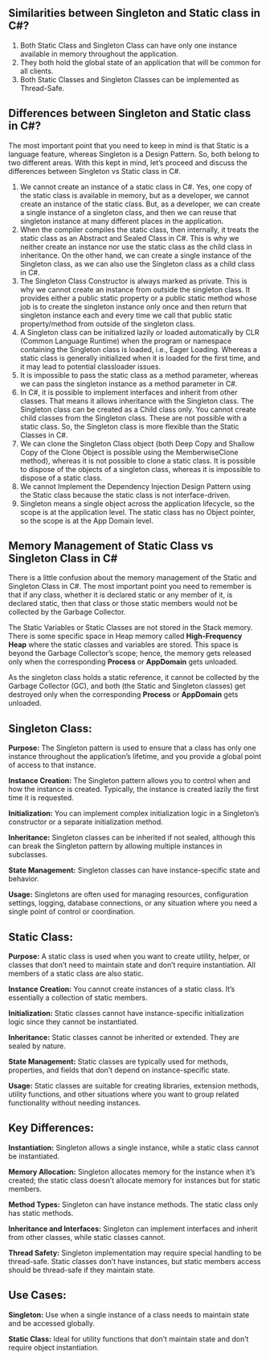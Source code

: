 ﻿## Similarities between Singleton and Static class in C#?

1. Both Static Class and Singleton Class can have only one instance available in memory throughout the application.
2. They both hold the global state of an application that will be common for all clients.
3. Both Static Classes and Singleton Classes can be implemented as Thread-Safe.

## Differences between Singleton and Static class in C#?
The most important point that you need to keep in mind is that Static is a language feature, whereas Singleton is a Design Pattern. So, both belong to two different areas. With this kept in mind, let’s proceed and discuss the differences between Singleton vs Static class in C#.
1. We cannot create an instance of a static class in C#. Yes, one copy of the static class is available in memory, but as a developer, we cannot create an instance of the static class. But, as a developer, we can create a single instance of a singleton class, and then we can reuse that singleton instance at many different places in the application.
2. When the compiler compiles the static class, then internally, it treats the static class as an Abstract and Sealed Class in C#. This is why we neither create an instance nor use the static class as the child class in inheritance. On the other hand, we can create a single instance of the Singleton class, as we can also use the Singleton class as a child class in C#.
3. The Singleton Class Constructor is always marked as private. This is why we cannot create an instance from outside the singleton class. It provides either a public static property or a public static method whose job is to create the singleton instance only once and then return that singleton instance each and every time we call that public static property/method from outside of the singleton class.
4. A Singleton class can be initialized lazily or loaded automatically by CLR (Common Language Runtime) when the program or namespace containing the Singleton class is loaded, i.e., Eager Loading. Whereas a static class is generally initialized when it is loaded for the first time, and it may lead to potential classloader issues.
5. It is impossible to pass the static class as a method parameter, whereas we can pass the singleton instance as a method parameter in C#.
6. In C#, it is possible to implement interfaces and inherit from other classes. That means it allows inheritance with the Singleton class. The Singleton class can be created as a Child class only. You cannot create child classes from the Singleton class. These are not possible with a static class. So, the Singleton class is more flexible than the Static Classes in C#.
7. We can clone the Singleton Class object (both Deep Copy and Shallow Copy of the Clone Object is possible using the MemberwiseClone method), whereas it is not possible to clone a static class. It is possible to dispose of the objects of a singleton class, whereas it is impossible to dispose of a static class.
8. We cannot Implement the Dependency Injection Design Pattern using the Static class because the static class is not interface-driven.
9. Singleton means a single object across the application lifecycle, so the scope is at the application level. The static class has no Object pointer, so the scope is at the App Domain level.

## Memory Management of Static Class vs Singleton Class in C#

There is a little confusion about the memory management of the Static and Singleton Class in C#. The most important point you need to remember is that if any class, whether it is declared static or any member of it, is declared static, then that class or those static members would not be collected by the Garbage Collector.

The Static Variables or Static Classes are not stored in the Stack memory. There is some specific space in Heap memory called **High-Frequency Heap** where the static classes and variables are stored. This space is beyond the Garbage Collector’s scope; hence, the memory gets released only when the corresponding **Process** or **AppDomain** gets unloaded.

As the singleton class holds a static reference, it cannot be collected by the Garbage Collector (GC), and both (the Static and Singleton classes) get destroyed only when the corresponding **Process** or **AppDomain** gets unloaded.

## Singleton Class:
**Purpose:** The Singleton pattern is used to ensure that a class has only one instance throughout the application’s lifetime, and you provide a global point of access to that instance.

**Instance Creation:** The Singleton pattern allows you to control when and how the instance is created. Typically, the instance is created lazily the first time it is requested.

**Initialization:** You can implement complex initialization logic in a Singleton’s constructor or a separate initialization method.

**Inheritance:** Singleton classes can be inherited if not sealed, although this can break the Singleton pattern by allowing multiple instances in subclasses.

**State Management:** Singleton classes can have instance-specific state and behavior.

**Usage:** Singletons are often used for managing resources, configuration settings, logging, database connections, or any situation where you need a single point of control or coordination.

## Static Class:
**Purpose:** A static class is used when you want to create utility, helper, or classes that don’t need to maintain state and don’t require instantiation. All members of a static class are also static.

**Instance Creation:** You cannot create instances of a static class. It’s essentially a collection of static members.

**Initialization:** Static classes cannot have instance-specific initialization logic since they cannot be instantiated.

**Inheritance:** Static classes cannot be inherited or extended. They are sealed by nature.

**State Management:** Static classes are typically used for methods, properties, and fields that don’t depend on instance-specific state.

**Usage:** Static classes are suitable for creating libraries, extension methods, utility functions, and other situations where you want to group related functionality without needing instances.

## Key Differences:
**Instantiation:** Singleton allows a single instance, while a static class cannot be instantiated.

**Memory Allocation:** Singleton allocates memory for the instance when it’s created; the static class doesn’t allocate memory for instances but for static members.

**Method Types:** Singleton can have instance methods. The static class only has static methods.

**Inheritance and Interfaces:** Singleton can implement interfaces and inherit from other classes, while static classes cannot.

**Thread Safety:** Singleton implementation may require special handling to be thread-safe. Static classes don’t have instances, but static members access should be thread-safe if they maintain state.

## Use Cases:
**Singleton:** Use when a single instance of a class needs to maintain state and be accessed globally.

**Static Class:** Ideal for utility functions that don’t maintain state and don’t require object instantiation.
